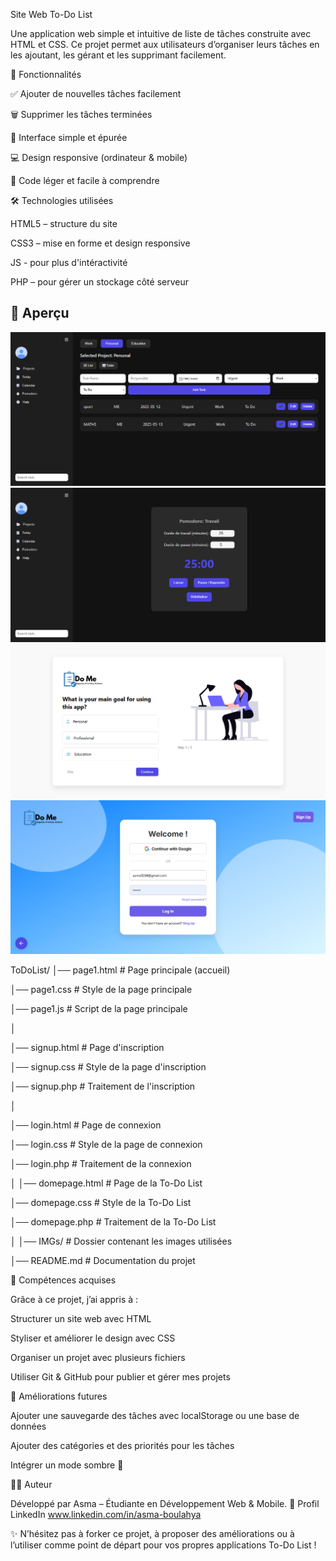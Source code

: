 
Site Web To-Do List

Une application web simple et intuitive de liste de tâches construite avec HTML et CSS.
Ce projet permet aux utilisateurs d’organiser leurs tâches en les ajoutant, les gérant et les supprimant facilement.



🚀 Fonctionnalités

✅ Ajouter de nouvelles tâches facilement

🗑️ Supprimer les tâches terminées

🎨 Interface simple et épurée

💻 Design responsive (ordinateur & mobile)

📂 Code léger et facile à comprendre

🛠️ Technologies utilisées

HTML5 – structure du site

CSS3 – mise en forme et design responsive

JS - pour plus d'intéractivité

 PHP – pour gérer un stockage côté serveur
## 📸 Aperçu  

 ![Aperçu](IMGs/1.png)
 ![Aperçu](IMGs/2.png)
 ![Aperçu](IMGs/3.png)
 ![Aperçu](IMGs/4.png)



 
ToDoList/
│── page1.html          # Page principale (accueil)

│── page1.css           # Style de la page principale

│── page1.js            # Script de la page principale

│

│── signup.html         # Page d'inscription

│── signup.css          # Style de la page d'inscription

│── signup.php          # Traitement de l'inscription

│

│── login.html          # Page de connexion

│── login.css           # Style de la page de connexion

│── login.php           # Traitement de la connexion


│
│── domepage.html       # Page de la To-Do List

│── domepage.css        # Style de la To-Do List

│── domepage.php        # Traitement de la To-Do List


│
│── IMGs/               # Dossier contenant les images utilisées

│── README.md           # Documentation du projet





🌱 Compétences acquises

Grâce à ce projet, j’ai appris à :

Structurer un site web avec HTML

Styliser et améliorer le design avec CSS

Organiser un projet avec plusieurs fichiers

Utiliser Git & GitHub pour publier et gérer mes projets




📌 Améliorations futures

Ajouter une sauvegarde des tâches avec localStorage ou une base de données

Ajouter des catégories et des priorités pour les tâches

Intégrer un mode sombre 🌙




👩‍💻 Auteur

Développé par Asma – Étudiante en Développement Web & Mobile.
🔗 Profil LinkedIn
 www.linkedin.com/in/asma-boulahya


 ✨ N’hésitez pas à forker ce projet, à proposer des améliorations ou à l’utiliser comme point de départ pour vos propres applications To-Do List !
